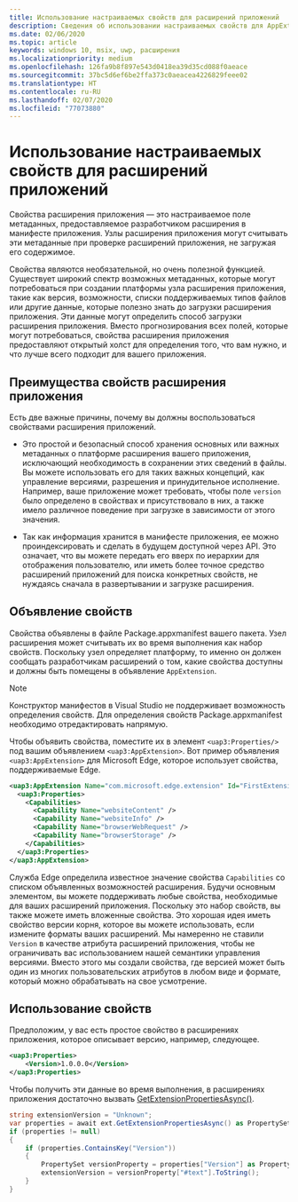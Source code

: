 ```yaml
---
title: Использование настраиваемых свойств для расширений приложений
description: Сведения об использовании настраиваемых свойств для AppExtensions
ms.date: 02/06/2020
ms.topic: article
keywords: windows 10, msix, uwp, расширения
ms.localizationpriority: medium
ms.openlocfilehash: 126fa9b8f897e543d0418ea39d35cd088f0aeace
ms.sourcegitcommit: 37bc5d6ef6be2ffa373c0aeacea4226829feee02
ms.translationtype: HT
ms.contentlocale: ru-RU
ms.lasthandoff: 02/07/2020
ms.locfileid: "77073880"
---
```

# <a name="using-custom-properties-for-app-extensions"></a>Использование настраиваемых свойств для расширений приложений

Свойства расширения приложения — это настраиваемое поле метаданных, предоставляемое разработчиком расширения в манифесте приложения. Узлы расширения приложения могут считывать эти метаданные при проверке расширений приложения, не загружая его содержимое.

Свойства являются необязательной, но очень полезной функцией. Существует широкий спектр возможных метаданных, которые могут потребоваться при создании платформы узла расширения приложения, такие как версия, возможности, списки поддерживаемых типов файлов или другие данные, которые полезно знать до загрузки расширения приложения. Эти данные могут определить способ загрузки расширения приложения. Вместо прогнозирования всех полей, которые могут потребоваться, свойства расширения приложения предоставляют открытый холст для определения того, что вам нужно, и что лучше всего подходит для вашего приложения.

## <a name="advantages-of-app-extension-properties"></a>Преимущества свойств расширения приложения

Есть две важные причины, почему вы должны воспользоваться свойствами расширения приложений.

* Это простой и безопасный способ хранения основных или важных метаданных о платформе расширения вашего приложения, исключающий необходимость в сохранении этих сведений в файлы. Вы можете использовать его для таких важных концепций, как управление версиями, разрешения и принудительное исполнение. Например, ваше приложение может требовать, чтобы поле `version` было определено в свойствах и присутствовало в них, а также имело различное поведение при загрузке в зависимости от этого значения.

* Так как информация хранится в манифесте приложения, ее можно проиндексировать и сделать в будущем доступной через API. Это означает, что вы можете передать его вверх по иерархии для отображения пользователю, или иметь более точное средство расширений приложений для поиска конкретных свойств, не нуждаясь сначала в развертывании и загрузке расширения.

## <a name="how-to-declare-properties"></a>Объявление свойств

Свойства объявлены в файле Package.appxmanifest вашего пакета. Узел расширения может считывать их во время выполнения как набор свойств. Поскольку узел определяет платформу, то именно он должен сообщать разработчикам расширений о том, какие свойства доступны и должны быть помещены в объявление `AppExtension`.

> [!NOTE]
> Конструктор манифестов в Visual Studio не поддерживает возможность определения свойств. Для определения свойств Package.appxmanifest необходимо отредактировать напрямую.

Чтобы объявить свойства, поместите их в элемент `<uap3:Properties/>` под вашим объявлением `<uap3:AppExtension>`. Вот пример объявления `<uap3:AppExtension>` для Microsoft Edge, которое использует свойства, поддерживаемые Edge.

```xml
<uap3:AppExtension Name="com.microsoft.edge.extension" Id="FirstExtension" PublicFolder="Extension" DisplayName="MyExtension">
  <uap3:Properties>
    <Capabilities>
      <Capability Name="websiteContent" />
      <Capability Name="websiteInfo" />
      <Capability Name="browserWebRequest" />
      <Capability Name="browserStorage" />
    </Capabilities>
  </uap3:Properties>
</uap3:AppExtension>
```

Служба Edge определила известное значение свойства `Capabilities` со списком объявленных возможностей расширения. Будучи основным элементом, вы можете поддерживать любые свойства, необходимые для ваших расширений приложения. Поскольку это набор свойств, вы также можете иметь вложенные свойства. Это хорошая идея иметь свойство версии корня, которое вы можете использовать, если измените форматы ваших расширений. Мы намеренно не ставили `Version` в качестве атрибута расширений приложения, чтобы не ограничивать вас использованием нашей семантики управления версиями. Вместо этого мы создали свойства, где версией может быть один из многих пользовательских атрибутов в любом виде и формате, который можно обрабатывать на свое усмотрение.

## <a name="how-to-use-properties"></a>Использование свойств

Предположим, у вас есть простое свойство в расширениях приложения, которое описывает версию, например, следующее.

```xml
<uap3:Properties>
    <Version>1.0.0.0</Version>
</uap3:Properties>
```

Чтобы получить эти данные во время выполнения, в расширениях приложения достаточно вызвать [GetExtensionPropertiesAsync()](https://docs.microsoft.com/uwp/api/windows.applicationmodel.appextensions.appextension.getextensionpropertiesasync).

```csharp
string extensionVersion = "Unknown";
var properties = await ext.GetExtensionPropertiesAsync() as PropertySet;
if (properties != null)
{
    if (properties.ContainsKey("Version"))
    {
        PropertySet versionProperty = properties["Version"] as PropertySet;
        extensionVersion = versionProperty["#text"].ToString();
    }
}
```

